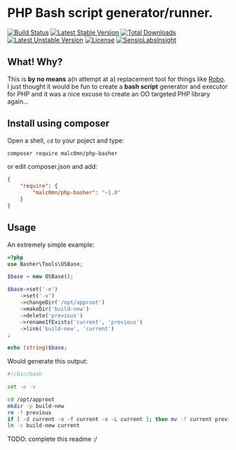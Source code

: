 PHP Bash script generator/runner.
=================================

[![Build Status](https://travis-ci.org/malc0mn/php-basher.svg?branch=master)](https://travis-ci.org/malc0mn/php-basher)
[![Latest Stable Version](https://poser.pugx.org/malc0mn/php-basher/v/stable)](https://packagist.org/packages/malc0mn/php-basher)
[![Total Downloads](https://poser.pugx.org/malc0mn/php-basher/downloads)](https://packagist.org/packages/malc0mn/php-basher)
[![Latest Unstable Version](https://poser.pugx.org/malc0mn/php-basher/v/unstable)](https://packagist.org/packages/malc0mn/php-basher)
[![License](https://poser.pugx.org/malc0mn/php-basher/license)](https://packagist.org/packages/malc0mn/php-basher)
[![SensioLabsInsight](https://insight.sensiolabs.com/projects/a97a636f-4366-45c8-bcbc-94b004d66218/mini.png)](https://insight.sensiolabs.com/projects/a97a636f-4366-45c8-bcbc-94b004d66218)

## What! Why?

This is **by no means** a(n attempt at a) replacement tool for things like [Robo](https://github.com/consolidation/Robo).
I just thought it would be fun to create a **bash script** generator and executor
for PHP and it was a nice excuse to create an OO targeted PHP library again...

## Install using composer

Open a shell, `cd` to your poject and type:

```sh
composer require malc0mn/php-basher
```

or edit composer.json and add:

```json
{
    "require": {
        "malc0mn/php-basher": "~1.0"
    }
}
```

## Usage

An extremely simple example:

```php
<?php
use Basher\Tools\OSBase;

$base = new OSBase();

$base->set('-e')
    ->set('-v')
    ->changeDir('/opt/approot')
    ->makeDir('build-new')
    ->delete('previous')
    ->renameIfExists('current', 'previous')
    ->link('build-new', 'current')
;

echo (string)$base;
```
Would generate this output:

```bash
#!/bin/bash

set -e -v

cd /opt/approot
mkdir -p build-new
rm -f previous
if [ -d current -o -f current -o -L current ]; then mv -f current previous ; fi
ln -s build-new current

```

TODO: complete this readme :/
